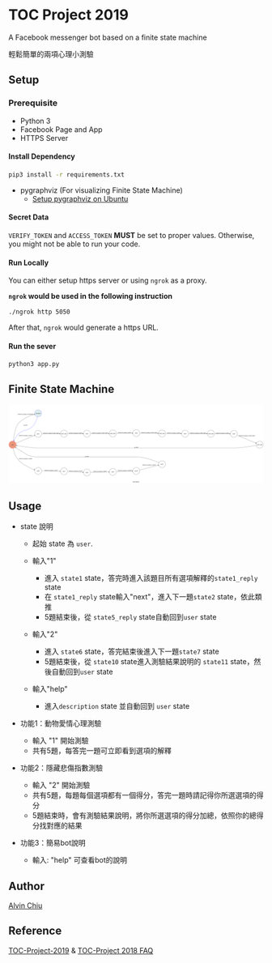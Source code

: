 # TOC Project 2019

A Facebook messenger bot based on a finite state machine

輕鬆簡單的兩項心理小測驗

## Setup

### Prerequisite
* Python 3
* Facebook Page and App
* HTTPS Server

#### Install Dependency
```sh
pip3 install -r requirements.txt
```

* pygraphviz (For visualizing Finite State Machine)
    * [Setup pygraphviz on Ubuntu](http://www.jianshu.com/p/a3da7ecc5303)

#### Secret Data

`VERIFY_TOKEN` and `ACCESS_TOKEN` **MUST** be set to proper values.
Otherwise, you might not be able to run your code.

#### Run Locally
You can either setup https server or using `ngrok` as a proxy.

**`ngrok` would be used in the following instruction**

```sh
./ngrok http 5050
```

After that, `ngrok` would generate a https URL.

#### Run the sever

```sh
python3 app.py
```

## Finite State Machine
![fsm](./img/fsm.png)

## Usage
* state 說明

	* 起始 state 為 `user`.
	* 輸入"1" 
		+ 進入 `state1` state，答完時進入該題目所有選項解釋的`state1_reply` state
		+ 在 `state1_reply` state輸入"next"，進入下一題`state2` state，依此類推
		+ 5題結束後，從 `state5_reply` state自動回到`user` state
	  
	* 輸入"2" 
		+ 進入 `state6` state，答完結束後進入下一題`state7` state
		+ 5題結束後，從 `state10` state進入測驗結果說明的 `state11` state，然後自動回到`user` state
	  
	* 輸入"help"
		+ 進入`description` state 並自動回到 `user` state


* 功能1：動物愛情心理測驗

	* 輸入 "1" 開始測驗
	* 共有5題，每答完一題可立即看到選項的解釋

* 功能2：隱藏悲傷指數測驗

	* 輸入 "2" 開始測驗
	* 共有5題，每題每個選項都有一個得分，答完一題時請記得你所選選項的得分
	* 5題結束時，會有測驗結果說明，將你所選選項的得分加總，依照你的總得分找對應的結果
	
* 功能3：簡易bot說明

	* 輸入: "help" 可查看bot的說明


## Author
[Alvin Chiu](https://github.com/alvinchiu0421/chatbot_2019)


## Reference
[TOC-Project-2019](https://github.com/winonecheng/TOC-Project-2019) & [TOC-Project 2018 FAQ](https://hackmd.io/tHi9mQJ-QTeMUsH1Xdhj7g?view)
